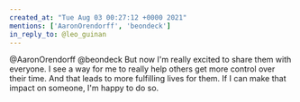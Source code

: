 ```yaml
---
created_at: "Tue Aug 03 00:27:12 +0000 2021"
mentions: ['AaronOrendorff', 'beondeck']
in_reply_to: @leo_guinan
---
```


@AaronOrendorff @beondeck But now I'm really excited to share them with everyone. I see a way for me to really help others get more control over their time. And that leads to more fulfilling lives for them. If I can make that impact on someone, I'm happy to do so.
